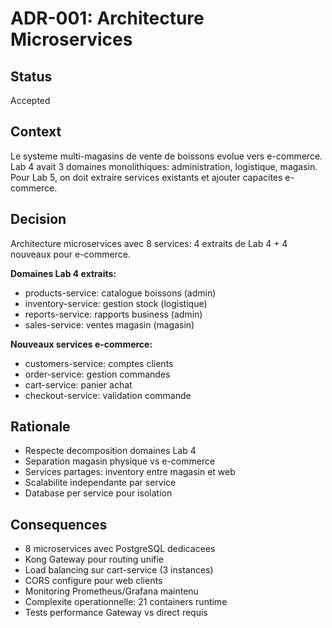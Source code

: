 # ADR-001: Architecture Microservices

## Status
Accepted

## Context
Le systeme multi-magasins de vente de boissons evolue vers e-commerce. Lab 4 avait 3 domaines monolithiques: administration, logistique, magasin. Pour Lab 5, on doit extraire services existants et ajouter capacites e-commerce.

## Decision
Architecture microservices avec 8 services: 4 extraits de Lab 4 + 4 nouveaux pour e-commerce.

**Domaines Lab 4 extraits:**
- products-service: catalogue boissons (admin)
- inventory-service: gestion stock (logistique) 
- reports-service: rapports business (admin)
- sales-service: ventes magasin (magasin)

**Nouveaux services e-commerce:**
- customers-service: comptes clients
- order-service: gestion commandes
- cart-service: panier achat
- checkout-service: validation commande

## Rationale
- Respecte decomposition domaines Lab 4
- Separation magasin physique vs e-commerce
- Services partages: inventory entre magasin et web
- Scalabilite independante par service
- Database per service pour isolation

## Consequences
- 8 microservices avec PostgreSQL dedicacees
- Kong Gateway pour routing unifie
- Load balancing sur cart-service (3 instances)
- CORS configure pour web clients
- Monitoring Prometheus/Grafana maintenu
- Complexite operationnelle: 21 containers runtime
- Tests performance Gateway vs direct requis